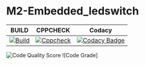 # M2-Embedded_ledswitch
|  BUILD                                                                                                                                                                                  	|  CPPCHECK                                                                                                                                                                                    	|  Codacy                                                                                                                                                                                                                                                                                       	|
|------------------------------------------------------------------------------------------------------------------------------------------------------------------------------------------	|-----------------------------------------------------------------------------------------------------------------------------------------------------------------------------------------------	|------------------------------------------------------------------------------------------------------------------------------------------------------------------------------------------------------------------------------------------------------------------------------------------------	|
| [![Build](https://github.com/Gulshan-J/M2-Embedded_ledswitch/actions/workflows/compile.yml/badge.svg)](https://github.com/Gulshan-J/M2-Embedded_ledswitch/actions/workflows/compile.yml) 	| [![Cppcheck](https://github.com/Gulshan-J/M2-Embedded_ledswitch/actions/workflows/cppcheck.yml/badge.svg)](https://github.com/Gulshan-J/M2-Embedded_ledswitch/actions/workflows/cppcheck.yml) 	| [![Codacy Badge](https://app.codacy.com/project/badge/Grade/ac36a3a3cacf4b009d29839183c3a89b)](https://www.codacy.com/gh/Gulshan-J/M2-Embedded_ledswitch/dashboard?utm_source=github.com&amp;utm_medium=referral&amp;utm_content=Gulshan-J/M2-Embedded_ledswitch&amp;utm_campaign=Badge_Grade) 	|

![Code Quality Score](https://api.codiga.io/project/30175/score/svg)
![Code Grade]
